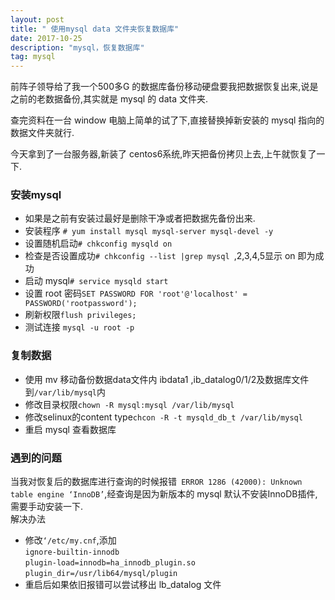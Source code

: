 ```yaml
---
layout: post
title: " 使用mysql data 文件夹恢复数据库"
date: 2017-10-25
description: "mysql，恢复数据库"
tag: mysql
---   
```


前阵子领导给了我一个500多G 的数据库备份移动硬盘要我把数据恢复出来,说是之前的老数据备份,其实就是 mysql 的 data 文件夹.  

查完资料在一台 window 电脑上简单的试了下,直接替换掉新安装的 mysql 指向的数据文件夹就行.  

今天拿到了一台服务器,新装了 centos6系统,昨天把备份拷贝上去,上午就恢复了一下.

### 安装mysql
- 如果是之前有安装过最好是删除干净或者把数据先备份出来.
- 安装程序
`# yum install mysql mysql-server mysql-devel -y`
- 设置随机启动`# chkconfig mysqld on`
- 检查是否设置成功`# chkconfig --list |grep mysql `,2,3,4,5显示 on 即为成功
- 启动 mysql`# service mysqld start `
- 设置 root 密码`SET PASSWORD FOR 'root'@'localhost' = PASSWORD('rootpassword');`
- 刷新权限`flush privileges;`
- 测试连接 `mysql -u root -p`

### 复制数据
- 使用 mv 移动备份数据data文件内 ibdata1 ,ib_datalog0/1/2及数据库文件到`/var/lib/mysql`内
- 修改目录权限`chown -R mysql:mysql /var/lib/mysql`
- 修改selinux的content type`chcon -R -t mysqld_db_t /var/lib/mysql`
- 重启 mysql 查看数据库

### 遇到的问题
 当我对恢复后的数据库进行查询的时候报错` ERROR 1286 (42000): Unknown table engine ‘InnoDB’`,经查询是因为新版本的 mysql 默认不安装InnoDB插件,需要手动安装一下.   
解决办法   

 - 修改`‘/etc/my.cnf`,添加  
 `ignore-builtin-innodb`  
`plugin-load=innodb=ha_innodb_plugin.so` 
`plugin_dir=/usr/lib64/mysql/plugin` 
 - 重启后如果依旧报错可以尝试移出 lb_datalog 文件
 